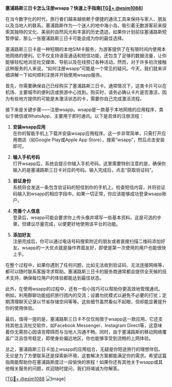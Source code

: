 **塞浦路斯三日卡怎么注册wsapp？快速上手指南[[TG💪+ @esim1088](https://t.me/s/esim1088)]**

在当今数字化的时代，旅行者们越来越依赖于便捷的通讯工具来保持与家人、朋友以及当地人的联系。塞浦路斯作为一个迷人的地中海小岛，吸引着无数游客前来探索其独特的文化、美丽的自然风光和丰富的历史遗迹。如果你计划前往塞浦路斯短暂停留，那么一张塞浦路斯三日卡可能会成为你的最佳选择。

塞浦路斯三日卡是一种短期的本地SIM卡服务，为游客提供了在有限时间内使用本地网络的便利。它不仅支持语音通话和短信功能，还包含了足够的数据流量，让你能够轻松地浏览社交媒体、导航以及在线预订各种活动。然而，对于许多初次接触这种服务的人来说，“如何注册wsapp”可能是一个常见的疑问。今天，我们就来详细讲解一下如何顺利注册并开始使用wsapp服务。

首先，你需要确保自己已经购买了塞浦路斯三日卡。通常情况下，这类卡片可以在机场、主要城市的便利店或旅游中心找到。购买时，请务必确认卡片是否激活，因为有些地方提供的可能是未激活状态的卡，需要你自己完成激活流程。

接下来是关键步骤——注册wsapp。wsapp是一款基于本地网络的应用程序，类似于微信或WhatsApp，主要用于即时通讯。以下是具体的注册流程：

1. **安装wsapp应用**  
   在你的智能手机上下载并安装wsapp应用程序。这一步非常简单，只需打开应用商店（如Google Play或Apple App Store），搜索“wsapp”，然后点击安装即可。

2. **输入手机号码**  
   打开wsapp后，系统会提示你输入手机号码。这里需要特别注意的是，确保你输入的是塞浦路斯三日卡对应的号码。输入完成后，点击“获取验证码”。

3. **验证身份**  
   系统将会发送一条包含验证码的短信到你的手机上。检查短信内容，并将验证码输入到wsapp的相应字段中。如果一切正常，你应该能够成功登录wsapp账户。

4. **完善个人信息**  
   登录后，wsapp可能会要求你上传头像并填写一些基本资料。这是可选的步骤，但建议尽量完成，以便更好地使用该平台的功能。

5. **添加好友**  
   注册完成后，你可以通过电话号码搜索附近的朋友或者直接扫描二维码添加好友。wsapp的一大优点就是操作界面友好，即使是第一次使用的用户也能很快上手。

在整个过程中，如果你遇到了任何问题，比如无法收到验证码、无法连接网络等，都可以随时联系客服寻求帮助。塞浦路斯三日卡的服务商通常都会提供全天候的技术支持，确保每位用户的体验都能达到最佳状态。

此外，在使用wsapp的过程中，还有一些小技巧可以帮助你更高效地管理通讯。例如，利用群聊功能组织旅行团内的交流；设置勿扰模式以避免不必要的打扰；定期清理聊天记录以节省存储空间等等。这些细节虽然看似不起眼，但却能显著提升你的使用体验。

最后，值得一提的是，塞浦路斯三日卡不仅仅局限于wsapp这一款应用。它还支持其他主流社交软件，如Facebook Messenger、Instagram Direct等，这意味着你无需担心因语言障碍而与当地人沟通不畅。同时，由于塞浦路斯的移动网络覆盖广泛且信号稳定，即使身处偏远地区，你也能够享受到流畅的上网体验。

总之，塞浦路斯三日卡加上wsapp的应用组合，无疑是你短途旅行的理想伴侣。无论是为了方便联系还是探索新环境，这套解决方案都能满足你的需求。希望这篇指南能帮助你在塞浦路斯度过一段愉快的旅程！如果你还有其他关于wsapp或其他相关服务的问题，欢迎随时提问，我们将竭诚为你解答。

[[TG💪+ @esim1088](https://t.me/s/esim1088) ![Image](https://i.postimg.cc/4NQfJmqS/Snipaste-2025-05-13-00-14-12.png)]